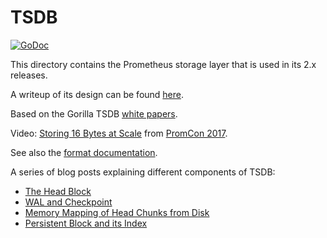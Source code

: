 # TSDB 

[![GoDoc](https://godoc.org/github.com/DeviaVir/prometheus/v2/tsdb?status.svg)](https://godoc.org/github.com/DeviaVir/prometheus/v2/tsdb)

This directory contains the Prometheus storage layer that is used in its 2.x releases.

A writeup of its design can be found [here](https://fabxc.org/blog/2017-04-10-writing-a-tsdb/).

Based on the Gorilla TSDB [white papers](http://www.vldb.org/pvldb/vol8/p1816-teller.pdf).

Video: [Storing 16 Bytes at Scale](https://youtu.be/b_pEevMAC3I) from [PromCon 2017](https://promcon.io/2017-munich/).

See also the [format documentation](docs/format/README.md).

A series of blog posts explaining different components of TSDB:
* [The Head Block](https://ganeshvernekar.com/blog/prometheus-tsdb-the-head-block/)
* [WAL and Checkpoint](https://ganeshvernekar.com/blog/prometheus-tsdb-wal-and-checkpoint/)
* [Memory Mapping of Head Chunks from Disk](https://ganeshvernekar.com/blog/prometheus-tsdb-mmapping-head-chunks-from-disk/)
* [Persistent Block and its Index](https://ganeshvernekar.com/blog/prometheus-tsdb-persistent-block-and-its-index/)
